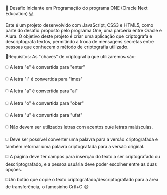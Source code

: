  🚀 Desafio Iniciante em Programação do programa ONE (Oracle Next Education) 💻

Este é um projeto desenvolvido com JavaScript, CSS3 e HTML5, como parte do desafio proposto pelo programa One, uma parceria entre Oracle e Alura. O objetivo deste projeto é criar uma aplicação que criptografa e descriptografa textos, permitindo a troca de mensagens secretas entre pessoas que conhecem o método de criptografia utilizado.

🚦Requisitos:
As "chaves" de criptografia que utilizaremos são:

◻️ A letra "e" é convertida para "enter"

◻️ A letra "i" é convertida para "imes"

◻️ A letra "a" é convertida para "ai"

◻️ A letra "o" é convertida para "ober"

◻️ A letra "u" é convertida para "ufat"

◻️ Não devem ser utilizados letras com acentos ou/e letras maiúsculas.

◻️ Deve ser possível converter uma palavra para a versão criptografada e também retornar uma palavra criptografada para a versão original.

◻️ A página deve ter campos para inserção do texto a ser criptografado ou descriptografado, e a pessoa usuária deve poder escolher entre as duas opções.

◻️Um botão que copie o texto criptografado/descriptografado para a área de transferência, o famosinho Crtl+C 😄 
